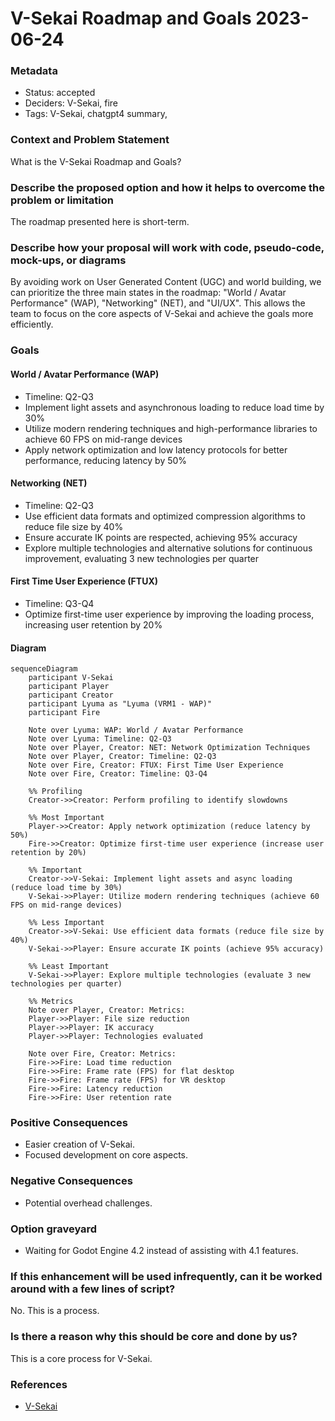 # V-Sekai Roadmap and Goals 2023-06-24

### Metadata

- Status: accepted
- Deciders: V-Sekai, fire
- Tags: V-Sekai, chatgpt4 summary,

### Context and Problem Statement

What is the V-Sekai Roadmap and Goals?

### Describe the proposed option and how it helps to overcome the problem or limitation

The roadmap presented here is short-term.

### Describe how your proposal will work with code, pseudo-code, mock-ups, or diagrams

By avoiding work on User Generated Content (UGC) and world building, we can prioritize the three main states in the roadmap: "World / Avatar Performance" (WAP), "Networking" (NET), and "UI/UX". This allows the team to focus on the core aspects of V-Sekai and achieve the goals more efficiently.

### Goals

#### World / Avatar Performance (WAP)

- Timeline: Q2-Q3
- Implement light assets and asynchronous loading to reduce load time by 30%
- Utilize modern rendering techniques and high-performance libraries to achieve 60 FPS on mid-range devices
- Apply network optimization and low latency protocols for better performance, reducing latency by 50%

#### Networking (NET)

- Timeline: Q2-Q3
- Use efficient data formats and optimized compression algorithms to reduce file size by 40%
- Ensure accurate IK points are respected, achieving 95% accuracy
- Explore multiple technologies and alternative solutions for continuous improvement, evaluating 3 new technologies per quarter

#### First Time User Experience (FTUX)

- Timeline: Q3-Q4
- Optimize first-time user experience by improving the loading process, increasing user retention by 20%

#### Diagram

```mermaid
sequenceDiagram
    participant V-Sekai
    participant Player
    participant Creator
    participant Lyuma as "Lyuma (VRM1 - WAP)"
    participant Fire

    Note over Lyuma: WAP: World / Avatar Performance
    Note over Lyuma: Timeline: Q2-Q3
    Note over Player, Creator: NET: Network Optimization Techniques
    Note over Player, Creator: Timeline: Q2-Q3
    Note over Fire, Creator: FTUX: First Time User Experience
    Note over Fire, Creator: Timeline: Q3-Q4

    %% Profiling
    Creator->>Creator: Perform profiling to identify slowdowns

    %% Most Important
    Player->>Creator: Apply network optimization (reduce latency by 50%)
    Fire->>Creator: Optimize first-time user experience (increase user retention by 20%)

    %% Important
    Creator->>V-Sekai: Implement light assets and async loading (reduce load time by 30%)
    V-Sekai->>Player: Utilize modern rendering techniques (achieve 60 FPS on mid-range devices)

    %% Less Important
    Creator->>V-Sekai: Use efficient data formats (reduce file size by 40%)
    V-Sekai->>Player: Ensure accurate IK points (achieve 95% accuracy)

    %% Least Important
    V-Sekai->>Player: Explore multiple technologies (evaluate 3 new technologies per quarter)

    %% Metrics
    Note over Player, Creator: Metrics:
    Player->>Player: File size reduction
    Player->>Player: IK accuracy
    Player->>Player: Technologies evaluated

    Note over Fire, Creator: Metrics:
    Fire->>Fire: Load time reduction
    Fire->>Fire: Frame rate (FPS) for flat desktop
    Fire->>Fire: Frame rate (FPS) for VR desktop
    Fire->>Fire: Latency reduction
    Fire->>Fire: User retention rate
```

### Positive Consequences

- Easier creation of V-Sekai.
- Focused development on core aspects.

### Negative Consequences

- Potential overhead challenges.

### Option graveyard

- Waiting for Godot Engine 4.2 instead of assisting with 4.1 features.

### If this enhancement will be used infrequently, can it be worked around with a few lines of script?

No. This is a process.

### Is there a reason why this should be core and done by us?

This is a core process for V-Sekai.

### References

- [V-Sekai](https://v-sekai.org/)
